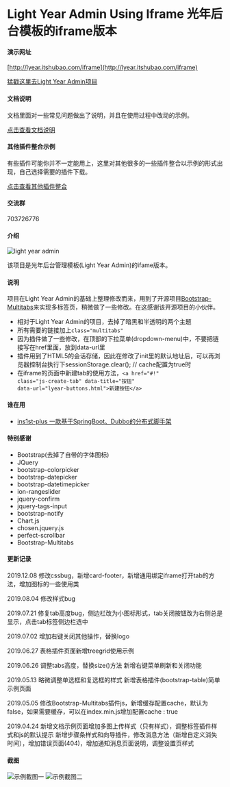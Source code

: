# Light Year Admin Using Iframe 光年后台模板的iframe版本

#### 演示网址
[http://lyear.itshubao.com/iframe](http://lyear.itshubao.com/iframe)

[猛戳这里去Light Year Admin项目](https://gitee.com/yinqi/Light-Year-Admin-Template)

#### 文档说明
文档里面对一些常见问题做出了说明，并且在使用过程中改动的示例。

[点击查看文档说明](http://www.itshubao.com/doc-lyear/lyear.html)

#### 其他插件整合示例
有些插件可能你并不一定能用上，这里对其他很多的一些插件整合以示例的形式出现，自己选择需要的插件下载。

[点击查看其他插件整合](https://gitee.com/yinqi/Light-Year-Example)

#### 交流群
703726776

#### 介绍
![light year admin](https://images.gitee.com/uploads/images/2019/0314/224956_3eb2a29a_82992.png "未命名-1.png")

该项目是光年后台管理模板(Light Year Admin)的ifame版本。

#### 说明
项目在Light Year Admin的基础上整理修改而来，用到了开源项目[Bootstrap-Multitabs](https://gitee.com/edwinhuish/multi-tabs)来实现多标签页，稍微做了一些修改。在这感谢该开源项目的小伙伴。

- 相对于Light Year Admin的项目，去掉了暗黑和半透明的两个主题
- 所有需要的链接加上`class="multitabs"`
- 因为插件做了一些修改，在顶部的下拉菜单(dropdown-menu)中，不要把链接写在href里面，放到data-url里
- 插件用到了HTML5的会话存储，因此在修改了init里的默认地址后，可以再浏览器控制台执行下sessionStorage.clear(); // cache配置为true时
- 在iframe的页面中新建tab的使用方法，<code>&lt;a href=&quot;#!&quot; class=&quot;js-create-tab&quot; data-title=&quot;按钮&quot; data-url=&quot;lyear-buttons.html&quot;&gt;新建按钮&lt;/a&gt;</code>

#### 谁在用
- [ins1st-plus 一款基于SpringBoot、Dubbo的分布式脚手架](https://gitee.com/sdjwj1118/ins1st-plus)

#### 特别感谢
- Bootstrap(去掉了自带的字体图标)
- JQuery
- bootstrap-colorpicker
- bootstrap-datepicker
- bootstrap-datetimepicker
- ion-rangeslider
- jquery-confirm
- jquery-tags-input
- bootstrap-notify
- Chart.js
- chosen.jquery.js
- perfect-scrollbar
- Bootstrap-Multitabs

#### 更新记录
2019.12.08
修改cssbug，新增card-footer，新增通用绑定iframe打开tab的方法，增加图标的一些使用类

2019.08.04
修改样式bug

2019.07.21
修复tab高度bug，侧边栏改为小图标形式，tab关闭按钮改为右侧总是显示，点击tab标签侧边栏选中

2019.07.02
增加右键关闭其他操作，替换logo

2019.06.27
表格插件页面新增treegrid使用示例

2019.06.26
调整tabs高度，替换size()方法
新增右键菜单刷新和关闭功能

2019.05.13
略微调整单选框和复选框的样式
新增表格插件(bootstrap-table)简单示例页面

2019.05.05
修改Bootstrap-Multitabs插件js，新增缓存配置cache，默认为false，如果需要缓存，可以在index.min.js增加配置cache : true

2019.04.24
新增文档示例页面增加多图上传样式（只有样式），调整标签插件样式和js的默认提示
新增步骤条样式和向导插件，修改消息方法（新增自定义消失时间），增加错误页面(404)，增加通知消息页面说明，调整设置页样式

#### 截图
![示例截图一](https://images.gitee.com/uploads/images/2019/0403/213459_1dd52161_82992.png "首页 - 光年(Light Year Admin)后台管理系统模板4.png")
![示例截图二](https://images.gitee.com/uploads/images/2019/0403/213521_8939b9bc_82992.png "首页 - 光年(Light Year Admin)后台管理系统模板3.png")